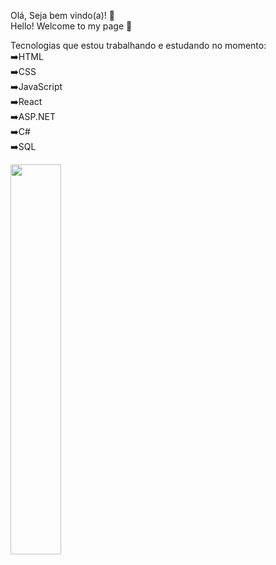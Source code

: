 Olá, Seja bem vindo(a)! 👋 <br />
Hello! Welcome to my page 👋

Tecnologias que estou trabalhando e estudando no momento: <br />
➡️HTML <br />
➡️CSS <br />
➡️JavaScript <br />
➡️React <br />
➡️ASP.NET <br />
➡️C# <br />
➡️SQL <br />

<div>
<a href="https://github.com/BrenoCarneiro">
<img width="40%em" src="https://brenocarneiro-stats.vercel.app/api/top-langs/?username=BrenoCarneiro&layout=compact&theme=transparent"/>
</div>
